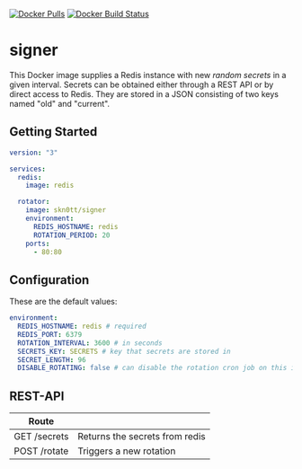 [![Docker Pulls](https://img.shields.io/docker/pulls/skn0tt/signer.svg?style=flat-square)](https://hub.docker.com/r/skn0tt/signer/) [![Docker Build Status](https://img.shields.io/docker/build/skn0tt/signer.svg?style=flat-square)](https://hub.docker.com/r/skn0tt/signer/)

# signer

This Docker image supplies a Redis instance with new *random secrets* in a given interval.
Secrets can be obtained either through a REST API or by direct access to Redis.
They are stored in a JSON consisting of two keys named "old" and "current".

## Getting Started

```yml
version: "3"

services:
  redis:
    image: redis

  rotator:
    image: skn0tt/signer
    environment:
      REDIS_HOSTNAME: redis
      ROTATION_PERIOD: 20
    ports:
      - 80:80
```

## Configuration

These are the default values:

```yml
environment:
  REDIS_HOSTNAME: redis # required
  REDIS_PORT: 6379
  ROTATION_INTERVAL: 3600 # in seconds
  SECRETS_KEY: SECRETS # key that secrets are stored in
  SECRET_LENGTH: 96
  DISABLE_ROTATING: false # can disable the rotation cron job on this instance (to make it swarm-eable)
```

## REST-API

| Route        |                                |
| ------------ | ------------------------------ |
| GET /secrets | Returns the secrets from redis |
| POST /rotate | Triggers a new rotation        |
